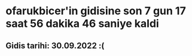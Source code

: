 # ofarukbicer'in gidisine son 7 gun 17 saat 56 dakika 46 saniye kaldi

## Gidis tarihi: 30.09.2022 :(